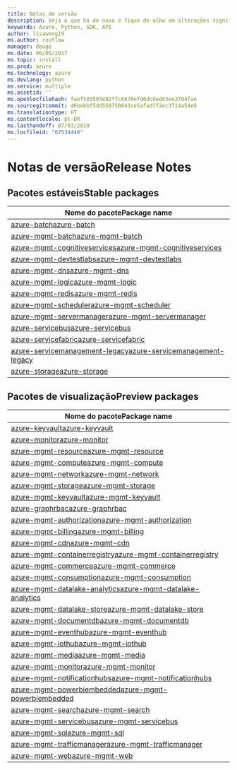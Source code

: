 ```yaml
---
title: Notas de versão
description: Veja o que há de novo e fique de olho em alterações significativas nas bibliotecas de gerenciamento do Azure para Python
keywords: Azure, Python, SDK, API
author: lisawong19
ms.author: routlaw
manager: douge
ms.date: 06/05/2017
ms.topic: install
ms.prod: azure
ms.technology: azure
ms.devlang: python
ms.service: multiple
ms.assetid: ''
ms.openlocfilehash: faef505593e82ffc6676efd6dc8ed83ee3784fae
ms.sourcegitcommit: 46bebbf5dd558750043ce5afadff2ec3714a54e6
ms.translationtype: HT
ms.contentlocale: pt-BR
ms.lasthandoff: 07/03/2019
ms.locfileid: "67534448"
---
```

# <a name="release-notes"></a><span data-ttu-id="e87dc-104">Notas de versão</span><span class="sxs-lookup"><span data-stu-id="e87dc-104">Release Notes</span></span>

## <a name="stable-packages"></a><span data-ttu-id="e87dc-105">Pacotes estáveis</span><span class="sxs-lookup"><span data-stu-id="e87dc-105">Stable packages</span></span>

| <span data-ttu-id="e87dc-106">Nome do pacote</span><span class="sxs-lookup"><span data-stu-id="e87dc-106">Package name</span></span> |
|--------------|
|[<span data-ttu-id="e87dc-107">azure-batch</span><span class="sxs-lookup"><span data-stu-id="e87dc-107">azure-batch</span></span>](https://pypi.org/project/azure-batch/#history)  |   
|[<span data-ttu-id="e87dc-108">azure-mgmt-batch</span><span class="sxs-lookup"><span data-stu-id="e87dc-108">azure-mgmt-batch</span></span>](https://pypi.org/project/azure-mgmt-batch/#history)|
|[<span data-ttu-id="e87dc-109">azure-mgmt-cognitiveservices</span><span class="sxs-lookup"><span data-stu-id="e87dc-109">azure-mgmt-cognitiveservices</span></span>](https://pypi.org/project/azure-mgmt-cognitiveservices/#history)|    
|[<span data-ttu-id="e87dc-110">azure-mgmt-devtestlabs</span><span class="sxs-lookup"><span data-stu-id="e87dc-110">azure-mgmt-devtestlabs</span></span>](https://pypi.org/project/azure-mgmt-devtestlabs/#history)|    
|[<span data-ttu-id="e87dc-111">azure-mgmt-dns</span><span class="sxs-lookup"><span data-stu-id="e87dc-111">azure-mgmt-dns</span></span>](https://pypi.org/project/azure-mgmt-dns/#history) |
|[<span data-ttu-id="e87dc-112">azure-mgmt-logic</span><span class="sxs-lookup"><span data-stu-id="e87dc-112">azure-mgmt-logic</span></span>](https://pypi.org/project/azure-mgmt-logic/#history)|
|[<span data-ttu-id="e87dc-113">azure-mgmt-redis</span><span class="sxs-lookup"><span data-stu-id="e87dc-113">azure-mgmt-redis</span></span>](https://pypi.org/project/azure-mgmt-redis/#history)|
|[<span data-ttu-id="e87dc-114">azure-mgmt-scheduler</span><span class="sxs-lookup"><span data-stu-id="e87dc-114">azure-mgmt-scheduler</span></span>](https://pypi.org/project/azure-mgmt-scheduler/#history)|    
|[<span data-ttu-id="e87dc-115">azure-mgmt-servermanager</span><span class="sxs-lookup"><span data-stu-id="e87dc-115">azure-mgmt-servermanager</span></span>](https://pypi.org/project/azure-mgmt-servermanager/#history)|    
|[<span data-ttu-id="e87dc-116">azure-servicebus</span><span class="sxs-lookup"><span data-stu-id="e87dc-116">azure-servicebus</span></span>](https://pypi.org/project/azure-mgmt-servicebus/#history)|   
|[<span data-ttu-id="e87dc-117">azure-servicefabric</span><span class="sxs-lookup"><span data-stu-id="e87dc-117">azure-servicefabric</span></span>](https://pypi.org/project/azure-servicefabric/#history)|  
|[<span data-ttu-id="e87dc-118">azure-servicemanagement-legacy</span><span class="sxs-lookup"><span data-stu-id="e87dc-118">azure-servicemanagement-legacy</span></span>](https://pypi.org/project/azure-servicemanagement-legacy/#history)|    
|[<span data-ttu-id="e87dc-119">azure-storage</span><span class="sxs-lookup"><span data-stu-id="e87dc-119">azure-storage</span></span>](https://pypi.org/project/azure-storage/#history)|  

## <a name="preview-packages"></a><span data-ttu-id="e87dc-120">Pacotes de visualização</span><span class="sxs-lookup"><span data-stu-id="e87dc-120">Preview packages</span></span>

|                                           <span data-ttu-id="e87dc-121">Nome do pacote</span><span class="sxs-lookup"><span data-stu-id="e87dc-121">Package name</span></span>                                           |
|--------------------------------------------------------------------------------------------------|
|                [<span data-ttu-id="e87dc-122">azure-keyvault</span><span class="sxs-lookup"><span data-stu-id="e87dc-122">azure-keyvault</span></span>](https://pypi.org/project/azure-keyvault/#history)                |
|                 [<span data-ttu-id="e87dc-123">azure-monitor</span><span class="sxs-lookup"><span data-stu-id="e87dc-123">azure-monitor</span></span>](https://pypi.org/project/azure-monitor/#history)                 |
|           [<span data-ttu-id="e87dc-124">azure-mgmt-resource</span><span class="sxs-lookup"><span data-stu-id="e87dc-124">azure-mgmt-resource</span></span>](https://pypi.org/project/azure-mgmt-resource/#history)           |
|            [<span data-ttu-id="e87dc-125">azure-mgmt-compute</span><span class="sxs-lookup"><span data-stu-id="e87dc-125">azure-mgmt-compute</span></span>](https://pypi.org/project/azure-mgmt-compute/#history)            |
|            [<span data-ttu-id="e87dc-126">azure-mgmt-network</span><span class="sxs-lookup"><span data-stu-id="e87dc-126">azure-mgmt-network</span></span>](https://pypi.org/project/azure-mgmt-network/#history)            |
|            [<span data-ttu-id="e87dc-127">azure-mgmt-storage</span><span class="sxs-lookup"><span data-stu-id="e87dc-127">azure-mgmt-storage</span></span>](https://pypi.org/project/azure-mgmt-storage/#history)            |
|           [<span data-ttu-id="e87dc-128">azure-mgmt-keyvault</span><span class="sxs-lookup"><span data-stu-id="e87dc-128">azure-mgmt-keyvault</span></span>](https://pypi.org/project/azure-mgmt-keyvault/#history)           |
|               [<span data-ttu-id="e87dc-129">azure-graphrbac</span><span class="sxs-lookup"><span data-stu-id="e87dc-129">azure-graphrbac</span></span>](https://pypi.org/project/azure-graphrbac/#history)               |
|      [<span data-ttu-id="e87dc-130">azure-mgmt-authorization</span><span class="sxs-lookup"><span data-stu-id="e87dc-130">azure-mgmt-authorization</span></span>](https://pypi.org/project/azure-mgmt-authorization/#history)      |
|            [<span data-ttu-id="e87dc-131">azure-mgmt-billing</span><span class="sxs-lookup"><span data-stu-id="e87dc-131">azure-mgmt-billing</span></span>](https://pypi.org/project/azure-mgmt-billing/#history)            |
|                [<span data-ttu-id="e87dc-132">azure-mgmt-cdn</span><span class="sxs-lookup"><span data-stu-id="e87dc-132">azure-mgmt-cdn</span></span>](https://pypi.org/project/azure-mgmt-cdn/#history)                |
|  [<span data-ttu-id="e87dc-133">azure-mgmt-containerregistry</span><span class="sxs-lookup"><span data-stu-id="e87dc-133">azure-mgmt-containerregistry</span></span>](https://pypi.org/project/azure-mgmt-containerregistry/#history)  |
|           [<span data-ttu-id="e87dc-134">azure-mgmt-commerce</span><span class="sxs-lookup"><span data-stu-id="e87dc-134">azure-mgmt-commerce</span></span>](https://pypi.org/project/azure-mgmt-commerce/#history)           |
|        [<span data-ttu-id="e87dc-135">azure-mgmt-consumption</span><span class="sxs-lookup"><span data-stu-id="e87dc-135">azure-mgmt-consumption</span></span>](https://pypi.org/project/azure-mgmt-consumption/#history)        |
| [<span data-ttu-id="e87dc-136">azure-mgmt-datalake-analytics</span><span class="sxs-lookup"><span data-stu-id="e87dc-136">azure-mgmt-datalake-analytics</span></span>](https://pypi.org/project/azure-mgmt-datalake-analytics/#history) |
|     [<span data-ttu-id="e87dc-137">azure-mgmt-datalake-store</span><span class="sxs-lookup"><span data-stu-id="e87dc-137">azure-mgmt-datalake-store</span></span>](https://pypi.org/project/azure-mgmt-datalake-store/#history)     |
|         [<span data-ttu-id="e87dc-138">azure-mgmt-documentdb</span><span class="sxs-lookup"><span data-stu-id="e87dc-138">azure-mgmt-documentdb</span></span>](https://pypi.org/project/azure-mgmt-documentdb/#history)         |
|           [<span data-ttu-id="e87dc-139">azure-mgmt-eventhub</span><span class="sxs-lookup"><span data-stu-id="e87dc-139">azure-mgmt-eventhub</span></span>](https://pypi.org/project/azure-mgmt-eventhub/#history)           |
|             [<span data-ttu-id="e87dc-140">azure-mgmt-iothub</span><span class="sxs-lookup"><span data-stu-id="e87dc-140">azure-mgmt-iothub</span></span>](https://pypi.org/project/azure-mgmt-iothub/#history)             |
|              [<span data-ttu-id="e87dc-141">azure-mgmt-media</span><span class="sxs-lookup"><span data-stu-id="e87dc-141">azure-mgmt-media</span></span>](https://pypi.org/project/azure-mgmt-media/#history)              |
|            [<span data-ttu-id="e87dc-142">azure-mgmt-monitor</span><span class="sxs-lookup"><span data-stu-id="e87dc-142">azure-mgmt-monitor</span></span>](https://pypi.org/project/azure-mgmt-monitor/#history)            |
|   [<span data-ttu-id="e87dc-143">azure-mgmt-notificationhubs</span><span class="sxs-lookup"><span data-stu-id="e87dc-143">azure-mgmt-notificationhubs</span></span>](https://pypi.org/project/azure-mgmt-notificationhubs/#history)   |
|    [<span data-ttu-id="e87dc-144">azure-mgmt-powerbiembedded</span><span class="sxs-lookup"><span data-stu-id="e87dc-144">azure-mgmt-powerbiembedded</span></span>](https://pypi.org/project/azure-mgmt-powerbiembedded/#history)    |
|             [<span data-ttu-id="e87dc-145">azure-mgmt-search</span><span class="sxs-lookup"><span data-stu-id="e87dc-145">azure-mgmt-search</span></span>](https://pypi.org/project/azure-mgmt-search/#history)             |
|         [<span data-ttu-id="e87dc-146">azure-mgmt-servicebus</span><span class="sxs-lookup"><span data-stu-id="e87dc-146">azure-mgmt-servicebus</span></span>](https://pypi.org/project/azure-mgmt-servicebus/#history)         |
|                [<span data-ttu-id="e87dc-147">azure-mgmt-sql</span><span class="sxs-lookup"><span data-stu-id="e87dc-147">azure-mgmt-sql</span></span>](https://pypi.org/project/azure-mgmt-sql/#history)                |
|     [<span data-ttu-id="e87dc-148">azure-mgmt-trafficmanager</span><span class="sxs-lookup"><span data-stu-id="e87dc-148">azure-mgmt-trafficmanager</span></span>](https://pypi.org/project/azure-mgmt-trafficmanager/#history)     |
|                [<span data-ttu-id="e87dc-149">azure-mgmt-web</span><span class="sxs-lookup"><span data-stu-id="e87dc-149">azure-mgmt-web</span></span>](https://pypi.org/project/azure-mgmt-web/#history)                |

